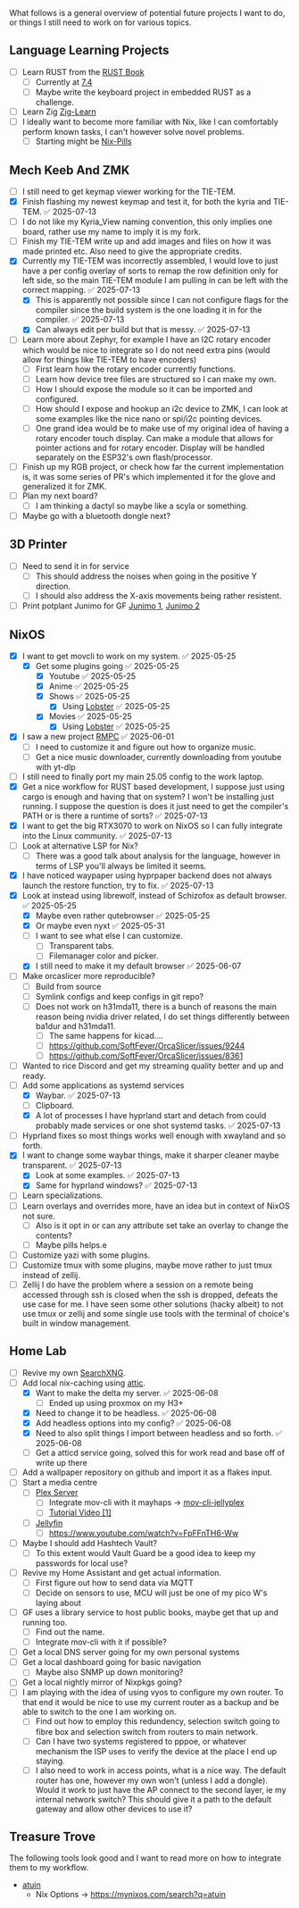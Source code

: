 What follows is a general overview of potential future projects I want to do, or things I still need to work on for various topics.
## Language Learning Projects

- [ ] Learn RUST from the [RUST Book](https://doc.rust-lang.org/book/)
	- [ ] Currently at [7.4](https://doc.rust-lang.org/book/ch07-04-bringing-paths-into-scope-with-the-use-keyword.html)
	- [ ] Maybe write the keyboard project in embedded RUST as a challenge.
- [ ] Learn Zig [Zig-Learn](https://ziglang.org/learn/)
- [ ] I ideally want to become more familiar with Nix, like I can comfortably perform known tasks, I can't however solve novel problems. 
	- [ ] Starting might be [Nix-Pills](https://nixos.org/guides/nix-pills/)

## Mech Keeb And ZMK

- [ ] I still need to get keymap viewer working for the  TIE-TEM.
- [x] Finish flashing my newest keymap and test it, for both the kyria and TIE-TEM. ✅ 2025-07-13
- [ ] I do not like my Kyria_View naming convention, this only implies one board, rather use my name to imply it is my fork.
- [ ] Finish my TIE-TEM write up and add images and files on how it was made printed etc. Also need to give the appropriate credits.
- [x] Currently my TIE-TEM was incorrectly assembled, I would love to just have a per config overlay of sorts to remap the row definition only for left side, so the main TIE-TEM module I am pulling in can be left with the correct mapping. ✅ 2025-07-13
	- [x] This is apparently not possible since I can not configure flags for the compiler since the build system is the one loading it in for the compiler. ✅ 2025-07-13
	- [x] Can always edit per build but that is messy. ✅ 2025-07-13
- [ ] Learn more about Zephyr, for example I have an I2C rotary encoder which would be nice to integrate so I do not need extra pins (would allow for things like TIE-TEM to have encoders)
	- [ ] First learn how the rotary encoder currently functions.
	- [ ] Learn how device tree files are structured so I can make my own.
	- [ ] How I should expose the module so it can be imported and configured.
	- [ ] How should I expose and hookup an i2c device to ZMK, I can look at some examples like the nice nano or spi/i2c pointing devices.
	- [ ] One grand idea would be to make use of my original idea of having a rotary encoder touch display. Can make a module that allows for pointer actions and for rotary encoder. Display will be handled separately on the ESP32's own flash/processor. 
- [ ] Finish up my RGB project, or check how far the current implementation is, it was some series of PR's which implemented it for the glove and generalized it for ZMK.
- [ ] Plan my next board?
	- [ ] I am thinking a dactyl so maybe like a scyla or something.
- [ ] Maybe go with a bluetooth dongle next?

## 3D Printer

- [ ] Need to send it in for service
	- [ ] This should address the noises when going in the positive Y direction.
	- [ ] I should also address the X-axis movements being rather resistent.
- [ ] Print potplant Junimo for GF [Junimo 1](https://www.printables.com/model/208635-stardew-valley-junimo-vase-for-plant-pot/files), [Junimo 2](https://www.printables.com/model/233488-stardew-valley-junimo-succulent-holder)

## NixOS

- [x] I want to get movcli to work on my system. ✅ 2025-05-25
	- [x] Get some plugins going ✅ 2025-05-25
		- [x] Youtube ✅ 2025-05-25
		- [x] Anime ✅ 2025-05-25
		- [x] Shows ✅ 2025-05-25
			- [x] Using [Lobster](https://github.com/justchokingaround/lobster?tab=readme-ov-file#nixos-flake) ✅ 2025-05-25
		- [x] Movies ✅ 2025-05-25
			- [x] Using [Lobster](https://github.com/justchokingaround/lobster?tab=readme-ov-file#nixos-flake) ✅ 2025-05-25
- [x] I saw a new project [RMPC](https://github.com/mierak/rmpc) ✅ 2025-06-01
	- [ ] I need to customize it and figure out how to organize music.
	- [ ] Get a nice music downloader, currently downloading from youtube with yt-dlp
- [ ] I still need to finally port my main 25.05 config to the work laptop.
- [x] Get a nice workflow for RUST based development, I suppose just using cargo is enough and having that on system? I won't be installing just running. I suppose the question is does it just need to get the compiler's PATH or is there a runtime of sorts? ✅ 2025-07-13
- [x] I want to get the big RTX3070 to work on NixOS so I can fully integrate into the Linux community. ✅ 2025-07-13
- [ ] Look at alternative LSP for Nix?
	- [ ] There was a good talk about analysis for the language, however in terms of LSP you'll always be limited it seems.
- [x] I have noticed waypaper using hyprpaper backend does not always launch the restore function, try to fix. ✅ 2025-07-13
- [x] Look at instead using librewolf, instead of Schizofox as default browser. ✅ 2025-05-25
	- [x] Maybe even rather qutebrowser ✅ 2025-05-25
	- [x] Or maybe even nyxt ✅ 2025-05-31
	- [ ] I want to see what else I can customize.
		- [ ] Transparent tabs.
		- [ ] Filemanager color and picker.
	- [x] I still need to make it my default browser ✅ 2025-06-07
- [ ] Make orcaslicer more reproducible? 
	- [ ] Build from source
	- [ ] Symlink configs and keep configs in git repo?
	- [ ] Does not work on h31mda11, there is a bunch of reasons the main reason being nvidia driver related, I do set things differently between ba1dur and h31mda11.
		- [ ] The same happens for kicad....
		- [ ] https://github.com/SoftFever/OrcaSlicer/issues/9244 
		- [ ] https://github.com/SoftFever/OrcaSlicer/issues/8361
- [ ] Wanted to rice Discord and get my streaming quality better and up and ready.
- [ ] Add some applications as systemd services
	- [x] Waybar. ✅ 2025-07-13
	- [ ] Clipboard.
	- [x] A lot of processes I have hyprland start and detach from could probably made services or one shot systemd tasks. ✅ 2025-07-13
- [ ] Hyprland fixes so most things works well enough with xwayland and so forth.
- [x] I want to change some waybar things, make it sharper cleaner maybe transparent. ✅ 2025-07-13
	- [x] Look at some examples. ✅ 2025-07-13
	- [x] Same for hyprland windows? ✅ 2025-07-13
- [ ] Learn specializations.
- [ ] Learn overlays and overrides more, have an idea but in context of NixOS not sure.
	- [ ] Also is it opt in or can any attribute set take an overlay to change the contents?
	- [ ] Maybe pills helps.e
- [ ] Customize yazi with some plugins. 
- [ ] Customize tmux with some plugins, maybe move rather to just tmux instead of zellij. 
- [ ] Zellij I do have the problem where a session on a remote being accessed through ssh is closed when the ssh is dropped, defeats the use case for me. I have seen some other solutions (hacky albeit) to not use tmux or zellij and some single use tools with the terminal of choice's built in window management.

## Home Lab

- [ ] Revive my own [SearchXNG](https://github.com/searxng/searxng).
- [ ] Add local nix-caching using [attic](https://github.com/zhaofengli/attic).
	- [x] Want to make the delta my server. ✅ 2025-06-08
		- [ ] Ended up using proxmox on my H3+
	- [x] Need to change it to be headless. ✅ 2025-06-08
	- [x] Add headless options into my config? ✅ 2025-06-08
	- [x] Need to also split things I import between headless and so forth. ✅ 2025-06-08
	- [ ] Get a atticd service going, solved this for work read and base off of write up there
- [ ] Add a wallpaper repository on github and import it as a flakes input.
- [ ] Start a media centre
	- [ ] [Plex Server](https://www.plex.tv/)
		- [ ] Integrate mov-cli with it mayhaps -> [mov-cli-jellyplex](https://github.com/mov-cli/mov-cli-jellyplex)
		- [ ] [Tutorial Video [1]](https://www.howtogeek.com/did-you-know-you-could-stream-plex-or-jellyfin-in-your-terminal/)
	- [ ] [Jellyfin](https://jellyfin.org/)
		- [ ] https://www.youtube.com/watch?v=FpFFnTH6-Ww
- [ ] Maybe I should add Hashtech Vault?
	- [ ] To this extent would Vault Guard be a good idea to keep my passwords for local use?
- [ ] Revive my Home Assistant and get actual information.
	- [ ] First figure out how to send data via MQTT
	- [ ] Decide on sensors to use, MCU will just be one of my pico W's laying about
- [ ] GF uses a library service to host public books, maybe get that up and running too.
	- [ ] Find out the name.
	- [ ] Integrate mov-cli with it if possible?
- [ ] Get a local DNS server going for my own personal systems
- [ ] Get a local dashboard going for basic navigation
	- [ ] Maybe also SNMP up down monitoring?
- [ ] Get a local nightly mirror of Nixpkgs going? 
- [ ] I am playing with the idea of using vyos to configure my own router. To that end it would be nice to use my current router as a backup and be able to switch to the one I am working on.
	- [ ] Find out how to employ this redundency, selection switch going to fibre box and selection switch from routers to main network.
	- [ ] Can I have two systems registered to pppoe, or whatever mechanism the ISP uses to verify the device at the place I end up staying. 
	- [ ] I also need to work in access points, what is a nice way. The default router has one, however my own won't (unless I add a dongle). Would it work to just have the AP connect to the second layer, ie my internal network switch? This should give it a path to the default gateway and allow other devices to use it? 

## Treasure Trove

The following tools look good and I want to read more on how to integrate them to my workflow.

- [atuin](https://atuin.sh/)
	- Nix Options -> https://mynixos.com/search?q=atuin   
